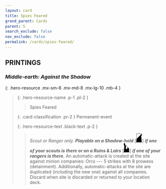 ```yaml
---
layout: card
title: Spies Feared
grand_parent: Cards
parent: S
search_exclude: false
nav_exclude: false
permalink: /cards/spies-feared/
---
```


## PRINTINGS


### _Middle-earth: Against the Shadow_

{: .hero-resource .mx-sm-6 .mx-md-8 .mx-lg-10 .mb-4 }
> {: .hero-resource-name .p-1 .pl-2 }
> > <div class="card-mp"></div>
> > <div class="card-name">Spies Feared</div>
>
> {: .card-classification .pr-2 }
> Permanent-event
>
> {: .hero-resource-text .black-text .p-2 }
> > _Scout or Ranger only._ ***Playable on a Shadow-hold*** <nobr>[<img src="/assets/images/shadow-hold.svg">]</nobr> ***if one of your scouts is there or on a Ruins & Lairs*** <nobr>[<img src="/assets/images/ruinlair.svg">]</nobr> ***if one of your rangers is there.*** An automatic-attack is created at the site against minion companies: Orcs --- 5 strikes with 8 prowess (detainment). Additionally, automatic-attacks at the site are duplicated (including the new one) against all companies. Discard when site is discarded or returned to your location deck. 
> 
